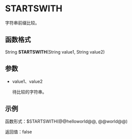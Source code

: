 # STARTSWITH<a name="dayu_01_0488"></a>

字符串前缀比较。

## 函数格式<a name="zh-cn_topic_0126539707_section1644216138434"></a>

String  **STARTSWITH**\(String value1, String value2\)

## 参数<a name="zh-cn_topic_0126539707_section16381557184317"></a>

-   value1、value2

    待比较的字符串。


## 示例<a name="zh-cn_topic_0126539707_section20520313194417"></a>

函数形式：$STARTSWITH\(@@helloworld@@, @@world@@\)

返回值：false

